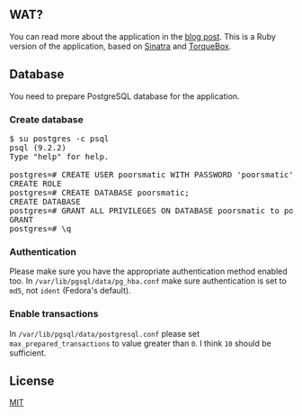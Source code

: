 ## WAT?

You can read more about the application in the [blog post](http://immutant.org/news/2012/12/11/openshift-postgresql). This is a Ruby version of the application, based on [Sinatra](http://www.sinatrarb.com/) and [TorqueBox](http://torquebox.org/).

## Database

You need to prepare PostgreSQL database for the application.

### Create database

<pre>
$ su postgres -c psql 
psql (9.2.2)
Type "help" for help.

postgres=# CREATE USER poorsmatic WITH PASSWORD 'poorsmatic';
CREATE ROLE
postgres=# CREATE DATABASE poorsmatic;
CREATE DATABASE
postgres=# GRANT ALL PRIVILEGES ON DATABASE poorsmatic to poorsmatic;
GRANT
postgres=# \q
</pre>

### Authentication

Please make sure you have the appropriate authentication method enabled too. In `/var/lib/pgsql/data/pg_hba.conf` make sure authentication is set to `md5`, not `ident` (Fedora's default).

### Enable transactions

In `/var/lib/pgsql/data/postgresql.conf` please set `max_prepared_transactions` to value greater than `0`. I think `10` should be sufficient.

## License

[MIT](https://github.com/goldmann/poorsmatic/blob/master/LICENSE)
